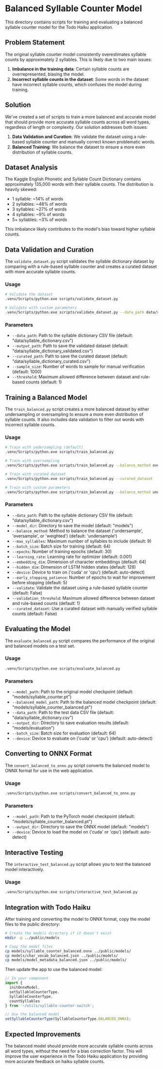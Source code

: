 # Balanced Syllable Counter Model

This directory contains scripts for training and evaluating a balanced syllable counter model for the Todo Haiku application.

## Problem Statement

The original syllable counter model consistently overestimates syllable counts by approximately 2 syllables. This is likely due to two main issues:

1. **Imbalance in the training data**: Certain syllable counts are overrepresented, biasing the model.
2. **Incorrect syllable counts in the dataset**: Some words in the dataset have incorrect syllable counts, which confuses the model during training.

## Solution

We've created a set of scripts to train a more balanced and accurate model that should provide more accurate syllable counts across all word types, regardless of length or complexity. Our solution addresses both issues:

1. **Data Validation and Curation**: We validate the dataset using a rule-based syllable counter and manually correct known problematic words.
2. **Balanced Training**: We balance the dataset to ensure a more even distribution of syllable counts.

## Dataset Analysis

The Kaggle English Phonetic and Syllable Count Dictionary contains approximately 135,000 words with their syllable counts. The distribution is heavily skewed:

- 1 syllable: ~14% of words
- 2 syllables: ~48% of words
- 3 syllables: ~27% of words
- 4 syllables: ~9% of words
- 5+ syllables: ~3% of words

This imbalance likely contributes to the model's bias toward higher syllable counts.

## Data Validation and Curation

The `validate_dataset.py` script validates the syllable dictionary dataset by comparing with a rule-based syllable counter and creates a curated dataset with more accurate syllable counts.

### Usage

```bash
# Validate the dataset
.venv/Scripts/python.exe scripts/validate_dataset.py

# Validate with custom parameters
.venv/Scripts/python.exe scripts/validate_dataset.py --data_path data/syllable_dictionary.csv --threshold 1 --sample_size 2000
```

### Parameters

- `--data_path`: Path to the syllable dictionary CSV file (default: "data/syllable_dictionary.csv")
- `--output_path`: Path to save the validated dataset (default: "data/syllable_dictionary_validated.csv")
- `--curated_path`: Path to save the curated dataset (default: "data/syllable_dictionary_curated.csv")
- `--sample_size`: Number of words to sample for manual verification (default: 1000)
- `--threshold`: Maximum allowed difference between dataset and rule-based counts (default: 1)

## Training a Balanced Model

The `train_balanced.py` script creates a more balanced dataset by either undersampling or oversampling to ensure a more even distribution of syllable counts. It also includes data validation to filter out words with incorrect syllable counts.

### Usage

```bash
# Train with undersampling (default)
.venv/Scripts/python.exe scripts/train_balanced.py

# Train with oversampling
.venv/Scripts/python.exe scripts/train_balanced.py --balance_method oversample

# Train with curated dataset
.venv/Scripts/python.exe scripts/train_balanced.py --curated_dataset

# Train with custom parameters
.venv/Scripts/python.exe scripts/train_balanced.py --balance_method undersample --max_syllables 9 --batch_size 128 --epochs 50 --learning_rate 0.0005 --curated_dataset
```

### Parameters

- `--data_path`: Path to the syllable dictionary CSV file (default: "data/syllable_dictionary.csv")
- `--model_dir`: Directory to save the model (default: "models")
- `--balance_method`: Method to balance the dataset ('undersample', 'oversample', or 'weighted') (default: 'undersample')
- `--max_syllables`: Maximum number of syllables to include (default: 9)
- `--batch_size`: Batch size for training (default: 64)
- `--epochs`: Number of training epochs (default: 30)
- `--learning_rate`: Learning rate for optimizer (default: 0.001)
- `--embedding_dim`: Dimension of character embeddings (default: 64)
- `--hidden_dim`: Dimension of LSTM hidden states (default: 128)
- `--device`: Device to train on ('cuda' or 'cpu') (default: auto-detect)
- `--early_stopping_patience`: Number of epochs to wait for improvement before stopping (default: 5)
- `--validate`: Validate the dataset using a rule-based syllable counter (default: False)
- `--validation_threshold`: Maximum allowed difference between dataset and rule-based counts (default: 1)
- `--curated_dataset`: Use a curated dataset with manually verified syllable counts (default: False)

## Evaluating the Model

The `evaluate_balanced.py` script compares the performance of the original and balanced models on a test set.

### Usage

```bash
.venv/Scripts/python.exe scripts/evaluate_balanced.py
```

### Parameters

- `--model_path`: Path to the original model checkpoint (default: "models/syllable_counter.pt")
- `--balanced_model_path`: Path to the balanced model checkpoint (default: "models/syllable_counter_balanced.pt")
- `--data_path`: Path to the test data CSV file (default: "data/syllable_dictionary.csv")
- `--output_dir`: Directory to save evaluation results (default: "models/evaluation")
- `--batch_size`: Batch size for evaluation (default: 64)
- `--device`: Device to evaluate on ('cuda' or 'cpu') (default: auto-detect)

## Converting to ONNX Format

The `convert_balanced_to_onnx.py` script converts the balanced model to ONNX format for use in the web application.

### Usage

```bash
.venv/Scripts/python.exe scripts/convert_balanced_to_onnx.py
```

### Parameters

- `--model_path`: Path to the PyTorch model checkpoint (default: "models/syllable_counter_balanced.pt")
- `--output_dir`: Directory to save the ONNX model (default: "models")
- `--device`: Device to load the model on ('cuda' or 'cpu') (default: auto-detect)

## Interactive Testing

The `interactive_test_balanced.py` script allows you to test the balanced model interactively.

### Usage

```bash
.venv/Scripts/python.exe scripts/interactive_test_balanced.py
```

## Integration with Todo Haiku

After training and converting the model to ONNX format, copy the model files to the public directory:

```bash
# Create the models directory if it doesn't exist
mkdir -p ../public/models

# Copy the model files
cp models/syllable_counter_balanced.onnx ../public/models/
cp models/char_vocab_balanced.json ../public/models/
cp models/model_metadata_balanced.json ../public/models/
```

Then update the app to use the balanced model:

```typescript
// In your component
import {
  initOnnxModel,
  setSyllableCounterType,
  SyllableCounterType,
  countSyllables
} from '~/utils/syllable-counter-switch';

// Use the balanced model
setSyllableCounterType(SyllableCounterType.BALANCED_ONNX);
```

## Expected Improvements

The balanced model should provide more accurate syllable counts across all word types, without the need for a bias correction factor. This will improve the user experience in the Todo Haiku application by providing more accurate feedback on haiku syllable counts.
